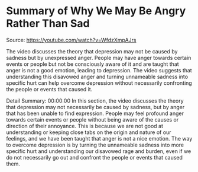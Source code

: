 # Summary of Why We May Be Angry Rather Than Sad

Source: https://youtube.com/watch?v=WfdzXmpAJrs

The video discusses the theory that depression may not be caused by sadness but by unexpressed anger. People may have anger towards certain events or people but not be consciously aware of it and are taught that anger is not a good emotion, leading to depression. The video suggests that understanding this disavowed anger and turning unnameable sadness into specific hurt can help overcome depression without necessarily confronting the people or events that caused it.

Detail Summary: 
00:00:00
In this section, the video discusses the theory that depression may not necessarily be caused by sadness, but by anger that has been unable to find expression. People may feel profound anger towards certain events or people without being aware of the causes or direction of their annoyance. This is because we are not good at understanding or keeping close tabs on the origin and nature of our feelings, and we have been taught that anger is not a nice emotion. The way to overcome depression is by turning the unnameable sadness into more specific hurt and understanding our disavowed rage and burden, even if we do not necessarily go out and confront the people or events that caused them.

